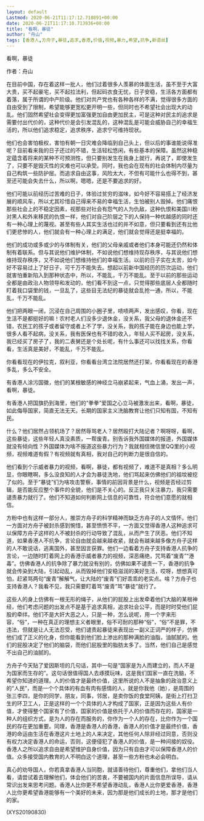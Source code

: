 ```yaml
---
layout: default
Lastmod: 2020-06-21T11:17:12.718891+00:00
date: 2020-06-21T11:17:10.713936+00:00
title: "看啊，暴徒"
author: "舟山"
tags: [香港人,方舟子,暴徒,追求,香港,价值,视频,暴力,希望,抗争,新语丝]
---
```


看啊，暴徒

作者：舟山

在目前中国，存在着这样一批人，他们过着很多人羡慕的体面生活，虽不至于大富大贵，买不起豪宅，买不起拉法利，但起码衣食无忧，日子安稳，生活各方面都有着落，属于所谓的中产阶级。他们对共产党也有各种各样的不满，觉得很多方面的自由受到了限制，希望能够更宽松更开明一些，但同时也不希望社会出现大的动乱。他们固然希望社会变得更加富强更加自由更加民主，可是这种对民主的追求是需要付出代价的，这种代价是会引发混乱的，这种混乱是可能会威胁自己的幸福生活的，所以他们追求稳定，追求秩序，追求宁可维持现状。

他们也会害怕极权，害怕有朝一日灾难会降临到自己头上，但以后的事谁能说得准呢？目前看来我的日子还过的不错，生活轻松悠闲，有些基本的保障。虽然这种稳定蕴含着将来的某种不可预测性，但只要别发生在我身上就行，再说了，即使发生了，只要不是毁灭性的灾难也可以承受。同时，我也会在现有的社会体制内尽量为自己构筑一些防护层。而追求自由这事，风险太大，不但有可能什么也得不到，甚至还可能会失去什么，所以啊，嗯嗯，还是不要追求的好。

他们可能以前经历过苦难的日子，体验过贫穷的滋味，如今好不容易搭上了经济发展的顺风车，所以尤其珍惜自己得来不易的幸福生活，生怕被别人毁掉。他们痛恨那些社会上的不稳定因素，视那些对社会有怨气的人为仇敌，这种仇恨和美国川粉对黑人和外来移民的仇恨一样，他们对自己阶层之下的人保持一种优越感的同时还有一种心理上的蔑视。甚至有些人其实生活也过的并不如意，但只要看到还有比他们更悲惨的人，他们就会有一种心理上的满足，他们就会觉得还是挺幸福的。

他们的成功或多或少的与体制有关，他们的父母亲戚或者他们本身可能还仍然和体制有着联系。但与其说他们维护体制，不如说他们想维持现存秩序，与其说他们想维持现存秩序，又不如说他们想维持他们的幸福生活。以前的日子实在太苦，如今好不容易过上了好日子，可千万不能失去。想起以前新中国经历的历次运动，他们就害怕重新陷入到那种状态中，所以，不能乱，千万不能乱。至于以前的那些运动全都是由政治人物领导和发动的，他们看不到这一点，只觉得那些底层人全都随时盯着我口袋里的钱，一旦乱了，这些目无法纪的暴徒就会乱抢一通，所以，不能乱，千万不能乱。

他们把两眼一闭，沉浸在自己周围的小圈子里，啧啧两声，发出感叹，你看，现在生活不是都挺好的嘛！农村老人们没多少退休金，没关系，我父母的退休金还不错，农民工的孩子或者留守或者上不了学，没关系，我的孩子能在身边也能上学，很多人看不起病，没关系，我有医保也有不错的收入，年轻人买不起房，没关系，我已经买了房子了，我的二表舅还是个处长呢，有什么事还可以找找关系，你看看，生活真是美好，不能乱，千万不能乱。

你看看现在的伊拉克，叙利亚，你看看台湾立法院居然还打架，你看看现在的香港多乱，多么不安全。

有香港人涂污国徽，他们的某根敏感的神经立马崩紧起来，气血上涌，发出一声，看啊，暴徒。

有香港人把国旗扔到海里，他们的“拳拳”爱国之心立马被激发出来，看啊，暴徒，如此侮辱国家，简直无法无天。长期的国家主义洗脑教育让他们只知有国，不知有民。

什么？他们居然占领机场了？居然辱骂老人？居然殴打大陆记者？啊呀呀，看啊，这些暴徒，这些年轻人真没素质，一帮废青。别告诉我外国媒体的报道，外国媒体就没有倾向性？外国媒体为啥不报道这些暴力行为？我就相信微信里QQ里的小视频，视频难道有假？有视频就有真相，我对自己的判断力是很自信的。

他们看到个示威者暴力的视频，看啊，暴徒，都有视频了，难道不是真相？多么明显，你眼瞎啊，多么没良知的人才会为暴徒洗地，他们骂起来仿佛他们的祖坟被挖了似的。至于“暴徒”们为啥攻击警察，事情的前因背景是什么，视频是否经过剪辑，是否能反应整个事件的全貌，他们是不关心的。反正我只关注暴力，我只需要谴责暴力就行了。他们不知道如何判断网上信息的可靠性，符合他们意愿的就相信。

方粉中也有这样一部分人，推崇方舟子的科学精神而缺乏方舟子的人文情怀。他们一方面对方舟子被封杀感到惋惜，甚至愤愤不平，一方面又觉得香港人这种追求可以保障方舟子这样的人不被封杀的行动导致了混乱，从而产生了厌恶。他们不知道，如果香港人不抗争，言论自由就会越来越收紧，就会有越来越多像方舟子这样的人不敢说话，逃离国外，甚至因言获罪。他们一边看着方舟子支持香港人抗争的言论，一边随时盯着网上的香港示威者暴力的视频，深恶痛绝，咒骂着“废青”“港毒”。仿佛香港人的抗争除了暴力就没有别的，仿佛如果不谴责一下，香港的抗争就会传染到大陆，引起动乱，从而毁掉他们安稳滋润的美好生活，哎呀，想想真可怕，赶紧骂两句“废青”解解气，让大陆的“废青”们好乖乖的老实点。啥？方舟子也支持香港人？我看不见，我只需要盯着骂“废青”骂“暴徒”就行了。

这些人的身上仿佛有一根无形的绳子，从他们的屁股上出发牵着他们大脑的某根神经，他们考虑问题的出发点不是基于追求真相，追求社会公平，而是时时受他们屁股的牵绊。他们不是大奸大恶之人，只是一种，怎么说呢，用一个字来形容，“俗”，一种在真正的理想主义者眼里，俗不可耐的那种“俗”，“俗”不是罪，不违法，但就是让人无法忍受，他们谴责起暴徒来表现出一副义正词严的样子，仿佛他们成了正义的化身，但你能看到他们脸上渗出的那种满脸的油脂，油腻腻的。他们的屁股决定了他们的脑袋，而他们屁股里的脂肪太多了。当然，他们自己是感觉不出自己的油腻的。

方舟子今天贴了爱因斯坦的几句话，其中一句是“国家是为人而建立的，而人不是为国家而生存的”。这句话很值得国人去琢摸玩味，这是我们国家一直在洗脑，不希望你知道的道理。人的价值才是最终价值，这里所说的人不是抽象的政治意义上的“人民”，而是一个个具体的有血有肉有感情的人，就是你我他（她），是周围的张三李四，是你的同学，朋友，同事，邻居，是卖你饭的食堂阿姨，是街上打扫卫生的环卫工人，正是这样的一个个具体的人才构成了国家，正是因为这些人有价值，才使得整个国家有了价值，国家的价值是依托于人的价值而存在的，国家是一种人的组织方式，是为人的存在而服务的，你作为一个人的存在，比你作为一个国民的存在更加重要。同理，香港是香港人的香港，香港人的价值才是最终价值，香港的命运由生活在香港这片土地上的人来决定，其他任何人除非经过同意，否则没有权力决定香港人的命运，否则，这便侵犯了香港人的价值，是一种间接的奴役。香港人之所以追求自由是希望维护自身价值，因为只有自由才可以保障香港人的价值。众多接受国内教育的人不明白这个道理，甚至一些方粉也未必会明白。

真心的劝导国人，你若真拿香港人当同胞，就请善待他们，尊重他们，拿他们当人看，请尝试着去理解他们，体会他们的苦衷，不要被国内的片面信息所误导，请从常识出发来思考问题。香港人比你更不希望香港动乱，香港人比你更爱香港，香港人比你更希望香港能够有一个美好的未来，因为那是他们成长的土地，那才是他们的家。

(XYS20190830)

